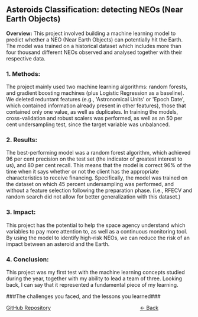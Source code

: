 ## Asteroids Classification: detecting NEOs (Near Earth Objects)

**Overview:** This project involved building a machine learning model to predict whether a NEO (Near Earth Objects) can potentially hit the Earth. The model was trained on a historical dataset which includes more than four thousand different NEOs observed and analysed together with their respective data.

### 1. Methods:

The project mainly used two machine learning algorithms: random forests, and gradient boosting machines (plus Logistic Regression as a baseline). We deleted reduntant features (e.g., 'Astronomical Units' or 'Epoch Date', which contained information already present in other features), those that contained only one value, as well as duplicates.
In training the models, cross-validation and robust scalers was performed, as well as an 50 per cent undersampling test, since the target variable was unbalanced. 

### 2. Results:

The best-performing model was a random forest algorithm, which achieved 96 per cent precision on the test set (the indicator of greatest interest to us), and 80 per cent recall. This means that the model is correct 96% of the time when it says whether or not the client has the appropriate characteristics to receive financing.
Specifically, the model was trained on the dataset on which 45 percent undersampling was performed, and without a feature selection following the preparation phase. (i.e., RFECV and random search did not allow for better generalization with this dataset.)

### 3. Impact:

This project has the potential to help the space agency understand which variables to pay more attention to, as well as a continuous monitoring tool. By using the model to identify high-risk NEOs, we can reduce the risk of an impact between an asteroid and the Earth.

### 4. Conclusion:

This project was my first test with the machine learning concepts studied during the year, together with my ability to lead a team of three. Looking back, I can say that it represented a fundamental piece of my learning.

###The challenges you faced, and the lessons you learned###

[GitHub Repository](https://github.com/alescicluna/Asteroids-Classification-Project)
<a href="javascript:history.back()" class="text-green-600" style="weight: 5px; height: 3px; position: absolute; right: 20rem">
  &#8592; Back
</a>
